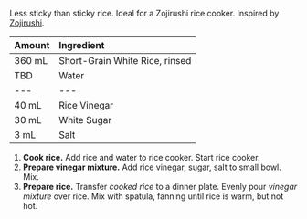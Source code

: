 Less sticky than sticky rice. Ideal for a Zojirushi rice cooker. Inspired by [Zojirushi](https://www.zojirushi.com/app/recipe/sushi-rice).

| Amount | Ingredient |
|:--|:--|
| 360 mL | Short-Grain White Rice, rinsed
| TBD    | Water
| ---    | ---
| 40 mL  | Rice Vinegar
| 30 mL  | White Sugar
| 3 mL   | Salt

1. **Cook rice.** Add rice and water to rice cooker. Start rice cooker.
2. **Prepare vinegar mixture.** Add rice vinegar, sugar, salt to small bowl. Mix.
3. **Prepare rice.** Transfer *cooked rice* to a dinner plate. Evenly pour *vinegar mixture* over rice. Mix with spatula, fanning until rice is warm, but not hot.
